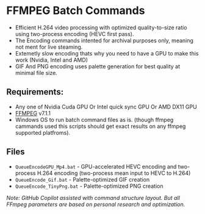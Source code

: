 # FFMPEG Batch Commands

- Efficient H.264 video processing with optimized quality-to-size ratio using two-process encoding (HEVC first pass).
- The Encoding commands intented for archival purposes only, meaning not ment for live steaming.
- Extemetly slow encoding thats why you need to have a GPU to make this work (Nvidia, Intel and AMD)
- GIF And PNG encoding uses palette generation for best quality at minimal file size.

## Requirements:
 - Any one of Nvidia Cuda GPU Or Intel quick sync GPU Or AMD DX11 GPU
 - [FFMPEG](https://ffmpeg.org/download.html) v7.1.1
 - Windows OS to run batch command files as is. (though ffmpeg cammands used this scripts should get exact results on any ffmpeg supported platfroms).

## Files
- `QueueEncodeGPU_Mp4.bat` - GPU-accelerated HEVC encoding and two-process H.264 encoding (two-process mean input to HEVC to H.264)
- `QueueEncode_Gif.bat` - Palette-optimized GIF creation
- `QueueEncode_TinyPng.bat` - Palette-optimized PNG creation

*Note: GitHub Copilot assisted with command structure layout. But all FFmpeg parameters are based on personal research and optimization.* 
